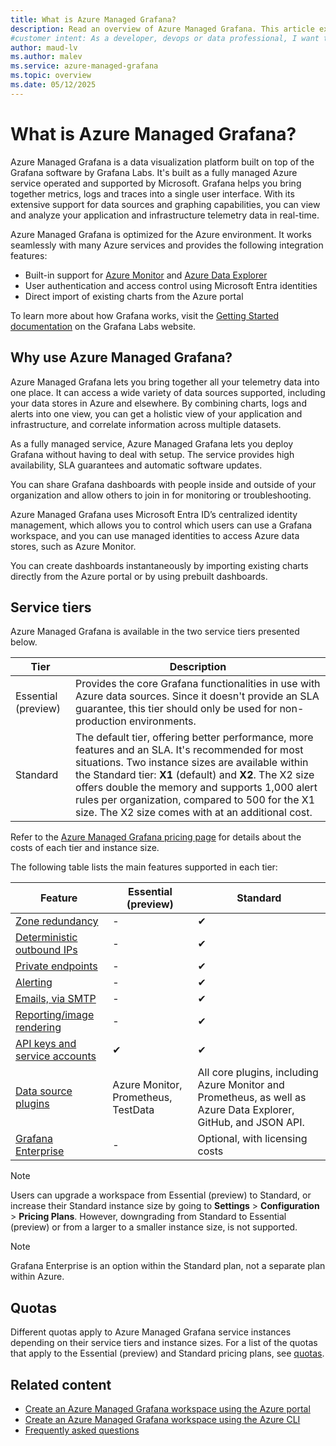 ```yaml
---
title: What is Azure Managed Grafana? 
description: Read an overview of Azure Managed Grafana. This article explains what Azure Managed Grafana is, its benefits and presents its service tiers.
#customer intent: As a developer, devops or data professional, I want to learn about Grafana so that I understand how to use Azure Managed Grafana.
author: maud-lv 
ms.author: malev 
ms.service: azure-managed-grafana
ms.topic: overview 
ms.date: 05/12/2025
--- 
```


# What is Azure Managed Grafana?

Azure Managed Grafana is a data visualization platform built on top of the Grafana software by Grafana Labs. It's built as a fully managed Azure service operated and supported by Microsoft. Grafana helps you bring together metrics, logs and traces into a single user interface. With its extensive support for data sources and graphing capabilities, you can view and analyze your application and infrastructure telemetry data in real-time.

Azure Managed Grafana is optimized for the Azure environment. It works seamlessly with many Azure services and provides the following integration features:

* Built-in support for [Azure Monitor](/azure/azure-monitor/) and [Azure Data Explorer](/azure/data-explorer/)
* User authentication and access control using Microsoft Entra identities
* Direct import of existing charts from the Azure portal

To learn more about how Grafana works, visit the [Getting Started documentation](https://grafana.com/docs/grafana/latest/getting-started/) on the Grafana Labs website.  

## Why use Azure Managed Grafana?

Azure Managed Grafana lets you bring together all your telemetry data into one place. It can access a wide variety of data sources supported, including your data stores in Azure and elsewhere. By combining charts, logs and alerts into one view, you can get a holistic view of your application and infrastructure, and correlate information across multiple datasets.

As a fully managed service, Azure Managed Grafana lets you deploy Grafana without having to deal with setup. The service provides high availability, SLA guarantees and automatic software updates.

You can share Grafana dashboards with people inside and outside of your organization and allow others to join in for monitoring or troubleshooting.

Azure Managed Grafana uses Microsoft Entra ID’s centralized identity management, which allows you to control which users can use a Grafana workspace, and you can use managed identities to access Azure data stores, such as Azure Monitor.

You can create dashboards instantaneously by importing existing charts directly from the Azure portal or by using prebuilt dashboards.

## Service tiers

Azure Managed Grafana is available in the two service tiers presented below.

| Tier      | Description                                                                                                                                                                               |
|-----------|-------------------------------------------------------------------------------------------------------------------------------------------------------------------------------------------|
| Essential (preview) | Provides the core Grafana functionalities in use with Azure data sources. Since it doesn't provide an SLA guarantee, this tier should only be used for non-production environments.   |
| Standard            | The default tier, offering better performance, more features and an SLA. It's recommended for most situations. Two instance sizes are available within the Standard tier: **X1** (default) and **X2**. The X2 size offers double the memory and supports 1,000 alert rules per organization, compared to 500 for the X1 size. The X2 size comes with at an additional cost. |

Refer to the [Azure Managed Grafana pricing page](https://azure.microsoft.com/pricing/details/managed-grafana/) for details about the costs of each tier and instance size.

The following table lists the main features supported in each tier:

| Feature                                                                  | Essential (preview)                 | Standard                                                                                                        |
|--------------------------------------------------------------------------|-------------------------------------|-----------------------------------------------------------------------------------------------------------------|
| [Zone redundancy](how-to-enable-zone-redundancy.md)                      | -                                   | ✔                                                                                                              |
| [Deterministic outbound IPs](how-to-deterministic-ip.md)                 | -                                   | ✔                                                                                                              |
| [Private endpoints](how-to-set-up-private-access.md)                     | -                                   | ✔                                                                                                              |
| [Alerting](https://grafana.com/docs/grafana/latest/alerting/)            | -                                   | ✔                                                                                                              |
| [Emails, via SMTP](how-to-smtp-settings.md)                              | -                                   | ✔                                                                                                              |
| [Reporting/image rendering](how-to-use-reporting-and-image-rendering.md) | -                                   | ✔                                                                                                              |
| [API keys and service accounts](how-to-service-accounts.md)              | ✔                                  | ✔                                                                                                              |
| [Data source plugins](how-to-data-source-plugins-managed-identity.md)    | Azure Monitor, Prometheus, TestData | All core plugins, including Azure Monitor and Prometheus, as well as Azure Data Explorer, GitHub, and JSON API. |
| [Grafana Enterprise](how-to-grafana-enterprise.md)                       | -                                   | Optional, with licensing costs                                                                                  |

> [!NOTE]
> Users can upgrade a workspace from Essential (preview) to Standard, or increase their Standard instance size by going to **Settings** > **Configuration** > **Pricing Plans**. However, downgrading from Standard to Essential (preview) or from a larger to a smaller instance size, is not supported.

> [!NOTE]
> Grafana Enterprise is an option within the Standard plan, not a separate plan within Azure.

## Quotas

Different quotas apply to Azure Managed Grafana service instances depending on their service tiers and instance sizes. For a list of the quotas that apply to the Essential (preview) and Standard pricing plans, see [quotas](known-limitations.md#throttling-limits-and-quotas).

## Related content

- [Create an Azure Managed Grafana workspace using the Azure portal](quickstart-managed-grafana-portal.md)
- [Create an Azure Managed Grafana workspace using the Azure CLI](quickstart-managed-grafana-cli.md)
- [Frequently asked questions](faq.md)